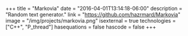 +++
title = "Markovia"
date = "2016-04-01T13:14:18-06:00"
description = "Random text generator."
link = "https://github.com/hazrmard/Markovia"
image = "/img/projects/markovia.png"
isexternal = true
technologies = ["C++", "P_thread"]
hasequations = false
hascode = false
+++
